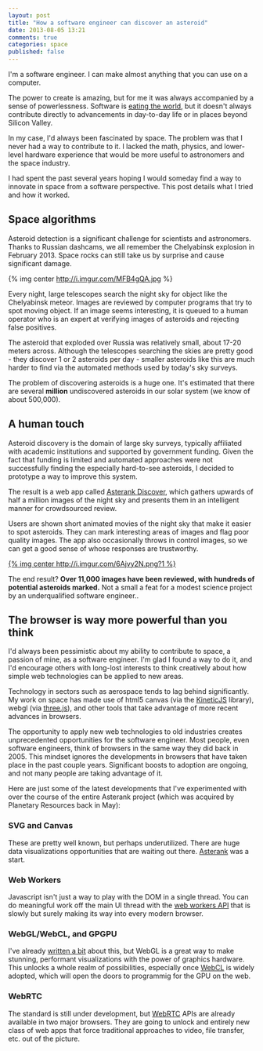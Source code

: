 ```yaml
---
layout: post
title: "How a software engineer can discover an asteroid"
date: 2013-08-05 13:21
comments: true
categories: space
published: false
---
```


I'm a software engineer.  I can make almost anything that you can use on a computer.

The power to create is amazing, but for me it was always accompanied by a sense of powerlessness.  Software is [eating the world](http://online.wsj.com/article/SB10001424053111903480904576512250915629460.html), but it doesn't always contribute directly to advancements in day-to-day life or in places beyond Silicon Valley.

In my case, I'd always been fascinated by space.  The problem was that I never had a way to contribute to it.  I lacked the math, physics, and lower-level hardware experience that would be more useful to astronomers and the space industry.

I had spent the past several years hoping I would someday find a way to innovate in space from a software perspective.  This post details what I tried and how it worked.

## Space algorithms

Asteroid detection is a significant challenge for scientists and astronomers.  Thanks to Russian dashcams, we all remember the Chelyabinsk explosion in February 2013.  Space rocks can still take us by surprise and cause significant damage.

{% img center http://i.imgur.com/MFB4gQA.jpg  %}

Every night, large telescopes search the night sky for object like the Chelyabinsk meteor.  Images are reviewed by computer programs that try to spot moving object.  If an image seems interesting, it is queued to a human operator who is an expert at verifying images of asteroids and rejecting false positives.

The asteroid that exploded over Russia was relatively small, about 17-20 meters across.  Although the telescopes searching the skies are pretty good - they discover 1 or 2 asteroids per day - smaller asteroids like this are much harder to find via the automated methods used by today's sky surveys.

<!-- more -->

The problem of discovering asteroids is a huge one.  It's estimated that there are several **million** undiscovered asteroids in our solar system (we know of about 500,000).

## A human touch

Asteroid discovery is the domain of large sky surveys, typically affiliated with academic institutions and supported by government funding.  Given the fact that funding is limited and automated approaches were not successfully finding the especially hard-to-see asteroids, I decided to prototype a way to improve this system.

The result is a web app called [Asterank Discover](http://asterank.com/discover), which gathers upwards of half a million images of the night sky and presents them in an intelligent manner for crowdsourced review.

Users are shown short animated movies of the night sky that make it easier to spot asteroids.  They can mark interesting areas of images and flag poor quality images.  The app also occasionally throws in control images, so we can get a good sense of whose responses are trustworthy.

[{% img center http://i.imgur.com/6Ajvy2N.png?1 %}](http://asterank.com/discover)

The end result?  **Over 11,000 images have been reviewed, with hundreds of potential asteroids marked.**  Not a small a feat for a modest science project by an underqualified software engineer..

## The browser is way more powerful than you think

I'd always been pessimistic about my ability to contribute to space, a passion of mine, as a software engineer.  I'm glad I found a way to do it, and I'd encourage others with long-lost interests to think creatively about how simple web technologies can be applied to new areas.

Technology in sectors such as aerospace tends to lag behind significantly.  My work on space has made use of html5 canvas (via the [KineticJS](http://kineticjs.com/) library), webgl (via [three.js](https://github.com/mrdoob/three.js/)), and other tools that take advantage of more recent advances in browsers.

The opportunity to apply new web technologies to old industries creates unprecedented opportunities for the software engineer.  Most people, even software engineers, think of browsers in the same way they did back in 2005.  This mindset ignores the developments in browsers that have taken place in the past couple years.  Significant boosts to adoption are ongoing, and not many people are taking advantage of it.

Here are just some of the latest developments that I've experimented with over the course of the entire Asterank project (which was acquired by Planetary Resources back in May):

### SVG and Canvas

These are pretty well known, but perhaps underutilized.  There are huge data visualizations opportunities that are waiting out there.  [Asterank](http://asterank.com) was a start.

### Web Workers

Javascript isn't just a way to play with the DOM in a single thread.  You can do meaningful work off the main UI thread with the [web workers API](http://ejohn.org/blog/web-workers/) that is slowly but surely making its way into every modern browser.

### WebGL/WebCL, and GPGPU

I've already [written a bit](http://www.ianww.com/blog/2012/08/05/how-i-built-a-webgl-canvas-visualization-with-no-graphics-knowledge/) about this, but WebGL is a great way to make stunning, performant visualizations with the power of graphics hardware.  This unlocks a whole realm of possibilities, especially once [WebCL](http://www.khronos.org/webcl/) is widely adopted, which will open the doors to programmig for the GPU on the web.

### WebRTC

The standard is still under development, but [WebRTC](http://www.webrtc.org/) APIs are already available in two major browsers.  They are going to unlock and entirely new class of web apps that force traditional approaches to video, file transfer, etc. out of the picture.
